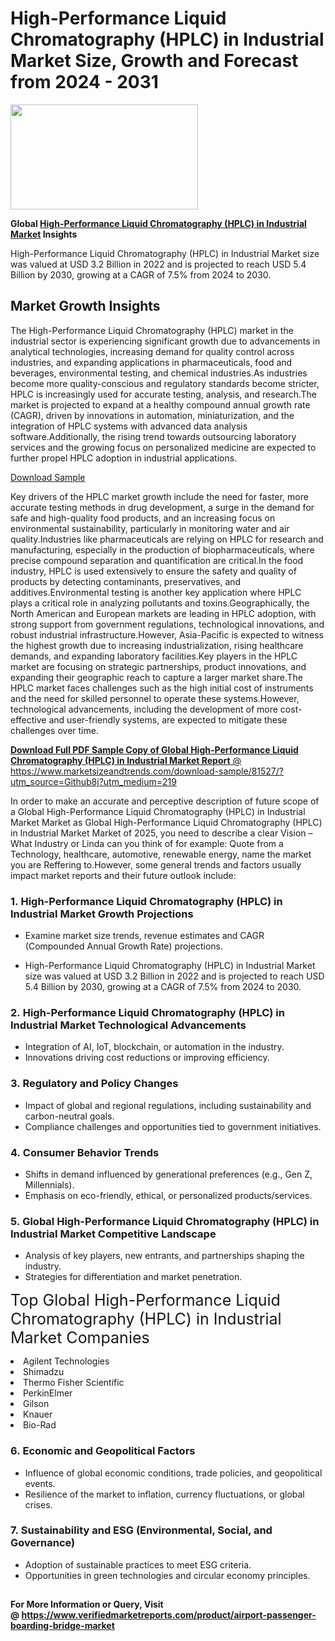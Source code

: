 <H1>High-Performance Liquid Chromatography (HPLC) in Industrial Market Size, Growth and Forecast from 2024 - 2031</H1><img class="aligncenter size-medium wp-image-584254" src="https://thirdeyenews.in/wp-content/uploads/2024/09/Global-Market-Research-300x168.jpeg" alt="" width="300" height="168" /><p><strong>Global&nbsp;<a href="https://www.marketsizeandtrends.com/download-sample/81527/?utm_source=Github8j?utm_medium=219">High-Performance Liquid Chromatography (HPLC) in Industrial Market</a> Insights</strong></p><p>High-Performance Liquid Chromatography (HPLC) in Industrial Market size was valued at USD 3.2 Billion in 2022 and is projected to reach USD 5.4 Billion by 2030, growing at a CAGR of 7.5% from 2024 to 2030.</p><p><h2>Market Growth Insights</h2> <p>The High-Performance Liquid Chromatography (HPLC) market in the industrial sector is experiencing significant growth due to advancements in analytical technologies, increasing demand for quality control across industries, and expanding applications in pharmaceuticals, food and beverages, environmental testing, and chemical industries.As industries become more quality-conscious and regulatory standards become stricter, HPLC is increasingly used for accurate testing, analysis, and research.The market is projected to expand at a healthy compound annual growth rate (CAGR), driven by innovations in automation, miniaturization, and the integration of HPLC systems with advanced data analysis software.Additionally, the rising trend towards outsourcing laboratory services and the growing focus on personalized medicine are expected to further propel HPLC adoption in industrial applications.</p> <p><a href="#sample">Download Sample</a></p> <p>Key drivers of the HPLC market growth include the need for faster, more accurate testing methods in drug development, a surge in the demand for safe and high-quality food products, and an increasing focus on environmental sustainability, particularly in monitoring water and air quality.Industries like pharmaceuticals are relying on HPLC for research and manufacturing, especially in the production of biopharmaceuticals, where precise compound separation and quantification are critical.In the food industry, HPLC is used extensively to ensure the safety and quality of products by detecting contaminants, preservatives, and additives.Environmental testing is another key application where HPLC plays a critical role in analyzing pollutants and toxins.Geographically, the North American and European markets are leading in HPLC adoption, with strong support from government regulations, technological innovations, and robust industrial infrastructure.However, Asia-Pacific is expected to witness the highest growth due to increasing industrialization, rising healthcare demands, and expanding laboratory facilities.Key players in the HPLC market are focusing on strategic partnerships, product innovations, and expanding their geographic reach to capture a larger market share.The HPLC market faces challenges such as the high initial cost of instruments and the need for skilled personnel to operate these systems.However, technological advancements, including the development of more cost-effective and user-friendly systems, are expected to mitigate these challenges over time.<p><a href="#more"></p><p><span class=""><strong>Download Full PDF Sample Copy of Global High-Performance Liquid Chromatography (HPLC) in Industrial Market Report</strong> @ <a href="https://www.marketsizeandtrends.com/download-sample/81527/?utm_source=Github8j?utm_medium=219" target="_blank">https://www.marketsizeandtrends.com/download-sample/81527/?utm_source=Github8j?utm_medium=219</a></span></p><p>In order to make an accurate and perceptive description of future scope of a Global&nbsp;High-Performance Liquid Chromatography (HPLC) in Industrial Market Market as Global&nbsp;High-Performance Liquid Chromatography (HPLC) in Industrial Market Market of 2025, you need to describe a clear Vision &ndash; What Industry or Linda can you think of for example: Quote from a Technology, healthcare, automotive, renewable energy, name the market you are Reffering to.However, some general trends and factors usually impact market reports and their future outlook include:</p><h3>1.&nbsp;<strong>High-Performance Liquid Chromatography (HPLC) in Industrial Market Growth Projections</strong></h3><ul><li>Examine market size trends, revenue estimates and CAGR (Compounded Annual Growth Rate) projections.</li><li><p>High-Performance Liquid Chromatography (HPLC) in Industrial Market size was valued at USD 3.2 Billion in 2022 and is projected to reach USD 5.4 Billion by 2030, growing at a CAGR of 7.5% from 2024 to 2030.</p></li></ul><h3>2.&nbsp;<strong>High-Performance Liquid Chromatography (HPLC) in Industrial Market Technological Advancements</strong></h3><ul><li>Integration of AI, IoT, blockchain, or automation in the industry.</li><li>Innovations driving cost reductions or improving efficiency.</li></ul><h3>3.&nbsp;<strong>Regulatory and Policy Changes</strong></h3><ul><li>Impact of global and regional regulations, including sustainability and carbon-neutral goals.</li><li>Compliance challenges and opportunities tied to government initiatives.</li></ul><h3>4.&nbsp;<strong>Consumer Behavior Trends</strong></h3><ul><li>Shifts in demand influenced by generational preferences (e.g., Gen Z, Millennials).</li><li>Emphasis on eco-friendly, ethical, or personalized products/services.</li></ul><h3>5.&nbsp;<strong>Global High-Performance Liquid Chromatography (HPLC) in Industrial Market Competitive Landscape</strong></h3><ul><li>Analysis of key players, new entrants, and partnerships shaping the industry.</li><li>Strategies for differentiation and market penetration.</li></ul><p data-pm-slice="1 1 []"><span style="color: inherit; font-family: inherit; font-size: 25px;">Top Global High-Performance Liquid Chromatography (HPLC) in Industrial Market Companies</span></p><div class="" data-test-id=""><p><li>Agilent Technologies</li><li> Shimadzu</li><li> Thermo Fisher Scientific</li><li> PerkinElmer</li><li> Gilson</li><li> Knauer</li><li> Bio-Rad</li></p></div><h3>6.&nbsp;<strong>Economic and Geopolitical Factors</strong></h3><ul><li>Influence of global economic conditions, trade policies, and geopolitical events.</li><li>Resilience of the market to inflation, currency fluctuations, or global crises.</li></ul><h3>7.&nbsp;<strong>Sustainability and ESG (Environmental, Social, and Governance)</strong></h3><ul><li>Adoption of sustainable practices to meet ESG criteria.</li><li>Opportunities in green technologies and circular economy principles.</li></ul><h2><strong style="font-size: 14px;">For More Information or Query, Visit @&nbsp;</strong><a style="background-color: #ffffff; font-size: 14px;" href="https://www.marketsizeandtrends.com/report/high-performance-liquid-chromatography-hplc-in-industrial-market/" target="_blank">https://www.verifiedmarketreports.com/product/airport-passenger-boarding-bridge-market</a></h2>